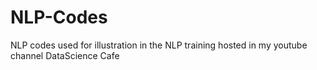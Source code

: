# NLP-Codes
NLP codes used for illustration in the NLP training hosted in my youtube channel DataScience Cafe
